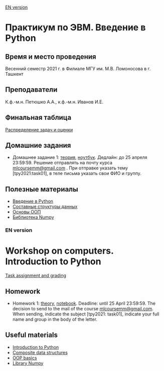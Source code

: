 [EN version](#en)

# Практикум по ЭВМ. Введение в Python

## Время и место проведения
Весенний семестр 2021 г. в Филиале МГУ им. М.В. Ломоносова в г. Ташкент

## Преподаватели
К.ф.-м.н. Петюшко А.А., к.ф.-м.н. Иванов И.Е.

## Финальная таблица
[Распределение задач и оценки](https://docs.google.com/spreadsheets/d/15UMKQKDdTd8gs9dEeM7nVeEZAR0r-8tYkINScdesZzU/edit#gid=0)

## Домашние задания
* Домашнее задание 1: [теория](https://github.com/mlcoursemm/tpy2021spring/blob/main/assignments/tAssignment01_theory.pdf), [ноутбук](https://github.com/mlcoursemm/tpy2021spring/blob/main/assignments/tAssignment01.ipynb). Дедлайн: до 25 апреля 23:59:59. Решение отправлять на почту курса mlcoursemm@gmail.com . При отправке указать тему [tpy2021:task01], в теле письма указать свои ФИО и группу.

## Полезные материалы
* [Введение в Python](https://github.com/mlcoursemm/py2020autumn/blob/master/lectures/Python01-basics.ipynb)
* [Составные структуры данных](https://github.com/mlcoursemm/py2020autumn/blob/master/lectures/Python02-basics2.ipynb)
* [Основы ООП](https://github.com/mlcoursemm/py2020autumn/blob/master/lectures/Python03-OOP.ipynb)
* [Библиотека Numpy](https://github.com/mlcoursemm/py2020autumn/blob/master/lectures/Python04-Numpy.ipynb)



 ### <a name="en" /> EN version

# Workshop on computers. Introduction to Python

[Task assignment and grading](https://docs.google.com/spreadsheets/d/15UMKQKDdTd8gs9dEeM7nVeEZAR0r-8tYkINScdesZzU/edit#gid=0)

## Homework
* Homework 1: [theory](https://github.com/mlcoursemm/tpy2021spring/blob/main/assignments/tAssignment01_theory.pdf), [notebook](https://github.com/mlcoursemm/tpy2021spring/blob/main/assignments/tAssignment01.ipynb). Deadline: until 25 April 23:59:59. The decision to send to the mail of the course mlcoursemm@gmail.com. When sending, indicate the subject [tpy2021: task01], indicate your full name and group in the body of the letter.

## Useful materials
* [Introduction to Python](https://github.com/mlcoursemm/py2020autumn/blob/master/lectures/Python01-basics.ipynb)
* [Composite data structures](https://github.com/mlcoursemm/py2020autumn/blob/master/lectures/Python02-basics2.ipynb)
* [OOP basics](https://github.com/mlcoursemm/py2020autumn/blob/master/lectures/Python03-OOP.ipynb)
* [Library Numpy](https://github.com/mlcoursemm/py2020autumn/blob/master/lectures/Python04-Numpy.ipynb)
